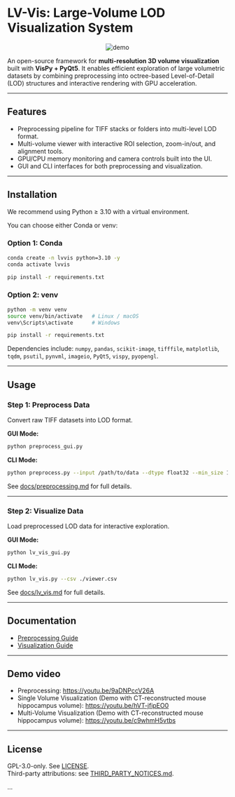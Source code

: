 # LV-Vis: Large-Volume LOD Visualization System

<p align="center">
  <img src="img/demotogif.gif" alt="demo" />
</p>

An open-source framework for **multi-resolution 3D volume visualization** built with **VisPy + PyQt5**. It enables efficient exploration of large volumetric datasets by combining preprocessing into octree-based Level-of-Detail (LOD) structures and interactive rendering with GPU acceleration.

---

## Features
- Preprocessing pipeline for TIFF stacks or folders into multi-level LOD format.
- Multi-volume viewer with interactive ROI selection, zoom-in/out, and alignment tools.
- GPU/CPU memory monitoring and camera controls built into the UI.
- GUI and CLI interfaces for both preprocessing and visualization.

---

## Installation

We recommend using Python ≥ 3.10 with a virtual environment.

You can choose either Conda or venv:

### Option 1: Conda 
```bash
conda create -n lvvis python=3.10 -y
conda activate lvvis

pip install -r requirements.txt
```

### Option 2: venv
```bash
python -m venv venv
source venv/bin/activate   # Linux / macOS
venv\Scripts\activate      # Windows

pip install -r requirements.txt
```

Dependencies include: `numpy`, `pandas`, `scikit-image`, `tifffile`, `matplotlib`, `tqdm`, `psutil`, `pynvml`, `imageio`, `PyQt5`, `vispy`, `pyopengl`.

---

## Usage

### Step 1: Preprocess Data
Convert raw TIFF datasets into LOD format.

**GUI Mode:**
```bash
python preprocess_gui.py
```

**CLI Mode:**
```bash
python preprocess.py --input /path/to/data --dtype float32 --min_size 100
```

See [docs/preprocessing.md](docs/preprocessing.md) for full details.

---

### Step 2: Visualize Data
Load preprocessed LOD data for interactive exploration.

**GUI Mode:**
```bash
python lv_vis_gui.py
```

**CLI Mode:**
```bash
python lv_vis.py --csv ./viewer.csv
```

See [docs/lv_vis.md](docs/lv_vis.md) for full details.

---

## Documentation
- [Preprocessing Guide](docs/preprocessing.md)
- [Visualization Guide](docs/lv_vis.md)

---
## Demo video
- Preprocessing: https://youtu.be/9aDNPccV26A
- Single Volume Visualization (Demo with CT-reconstructed mouse hippocampus volume): https://youtu.be/hVT-jfipEO0
- Multi-Volume Visualization (Demo with CT-reconstructed mouse hippocampus volume): https://youtu.be/c9whmH5vtbs

---
## License
GPL-3.0-only. See [LICENSE](./LICENSE).  
Third-party attributions: see [THIRD_PARTY_NOTICES.md](./THIRD_PARTY_NOTICES.md).

...
